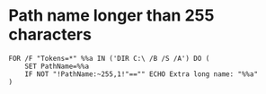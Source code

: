  # Path name longer than 255 characters
```batchfile
FOR /F "Tokens=*" %%a IN ('DIR C:\ /B /S /A') DO (
    SET PathName=%%a
    IF NOT "!PathName:~255,1!"=="" ECHO Extra long name: "%%a"
)
```
